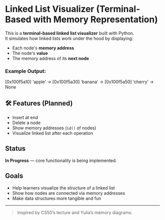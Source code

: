 # Linked List Visualizer (Terminal-Based with Memory Representation)

This is a **terminal-based linked list visualizer** built with Python.  
It simulates how linked lists work under the hood by displaying:
- Each node's **memory address**
- The node's **value**
- The memory address of its **next node**

###  Example Output:
[0x100f5a10] ‘apple’ → [0x100f5a30] ‘banana’ → [0x100f5a50] ‘cherry’ → None

## 🛠 Features (Planned)
- Insert at end
- Delete a node
- Show memory addresses (`id()` of nodes)
- Visualize linked list after each operation

##  Status
**In Progress** — core functionality is being implemented.

##  Goals
- Help learners visualize the structure of a linked list
- Show how nodes are connected via memory addresses
- Make data structures more tangible and fun

---

> Inspired by CS50’s lecture and Yulia’s memory diagrams. 
